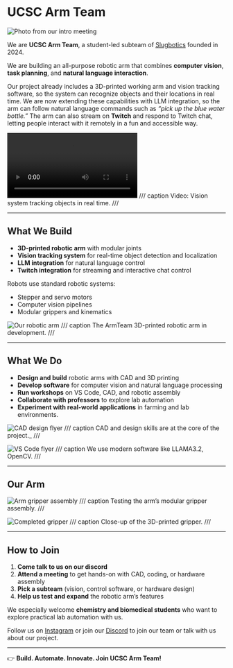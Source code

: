 # UCSC Arm Team

![Photo from our intro meeting](../assets/images/projects/armteam/Armteam%202024%20into%20meeting.jpg)

We are **UCSC Arm Team**, a student-led subteam of [Slugbotics](../index.md)
founded in 2024.

We are building an all-purpose robotic arm that combines **computer vision**,
**task planning**, and **natural language interaction**.

Our project already includes a 3D-printed working arm and vision tracking
software, so the system can recognize objects and their locations in real time.
We are now extending these capabilities with LLM integration, so the arm can
follow natural language commands such as _“pick up the blue water bottle.”_ The
arm can also stream on **Twitch** and respond to Twitch chat, letting people
interact with it remotely in a fun and accessible way.

![Vision tracking demo](../assets/images/projects/armteam/armteam%20arm%20tracking.mov)
/// caption
Video: Vision system tracking objects in real time.
///

---

## What We Build

- **3D-printed robotic arm** with modular joints
- **Vision tracking system** for real-time object detection and localization
- **LLM integration** for natural language control
- **Twitch integration** for streaming and interactive chat control

Robots use standard robotic systems:

- Stepper and servo motors
- Computer vision pipelines
- Modular grippers and kinematics

![Our robotic arm](../assets/images/projects/armteam/Armteam%20arm.jpg) 
/// caption
The ArmTeam 3D-printed robotic arm in development. 
///

---

## What We Do

- **Design and build** robotic arms with CAD and 3D printing
- **Develop software** for computer vision and natural language processing
- **Run workshops** on VS Code, CAD, and robotic assembly
- **Collaborate with professors** to explore lab automation
- **Experiment with real-world applications** in farming and lab environments.

![CAD design flyer](../assets/images/projects/armteam/armteam%20CAD%20flyer.png)
/// caption
CAD and design skills are at the core of the project._
///

![VS Code flyer](../assets/images/projects/armteam/Armteam%20vscode%20flyer.png)
/// caption
We use modern software like LLAMA3.2, OpenCV.
///

---

## Our Arm

![Arm gripper assembly](../assets/images/projects/armteam/Armteam%20gripper%20assembily.jpg)
/// caption
Testing the arm’s modular gripper assembly.
///

![Completed gripper](../assets/images/projects/armteam/Armteam%20gripper.jpg)
/// caption
Close-up of the 3D-printed gripper.
///

---

## How to Join

1. **Come talk to us on our discord**
2. **Attend a meeting** to get hands-on with CAD, coding, or hardware assembly
3. **Pick a subteam** (vision, control software, or hardware design)
4. **Help us test and expand** the robotic arm’s features

We especially welcome **chemistry and biomedical students** who want to explore
practical lab automation with us.

Follow us on [Instagram](https://www.instagram.com/slugbotics/) or join our
[Discord](http://discord.slugbotics.com/) to join our team or talk with us about
our project.

---

👉 **Build. Automate. Innovate. Join UCSC Arm Team!**
